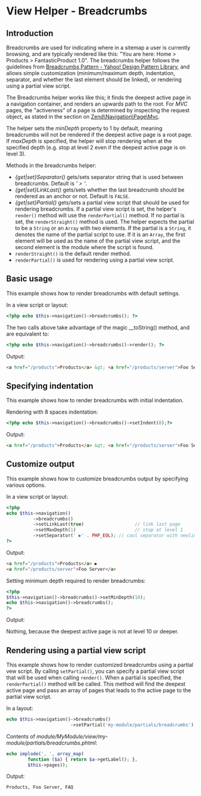 # View Helper - Breadcrumbs

## Introduction

Breadcrumbs are used for indicating where in a sitemap a user is currently browsing, and are
typically rendered like this: "You are here: Home &gt; Products &gt; FantasticProduct 1.0". The
breadcrumbs helper follows the guidelines from [Breadcrumbs Pattern - Yahoo! Design Pattern
Library](http://developer.yahoo.com/ypatterns/pattern.php?pattern=breadcrumbs), and allows simple
customization (minimum/maximum depth, indentation, separator, and whether the last element should be
linked), or rendering using a partial view script.

The Breadcrumbs helper works like this; it finds the deepest active page in a navigation container,
and renders an upwards path to the root. For *MVC* pages, the "activeness" of a page is determined
by inspecting the request object, as stated in the section on
[Zend\\Navigation\\Page\\Mvc](zend.navigation.pages.md).

The helper sets the *minDepth* property to 1 by default, meaning breadcrumbs will not be rendered if
the deepest active page is a root page. If *maxDepth* is specified, the helper will stop rendering
when at the specified depth (e.g. stop at level 2 even if the deepest active page is on level 3).

Methods in the breadcrumbs helper:

- *{get|set}Separator()* gets/sets separator string that is used between breadcrumbs. Default is *'
&gt; '*.
- *{get|set}LinkLast()* gets/sets whether the last breadcrumb should be rendered as an anchor or
not. Default is `FALSE`.
- *{get|set}Partial()* gets/sets a partial view script that should be used for rendering
breadcrumbs. If a partial view script is set, the helper's `render()` method will use the
`renderPartial()` method. If no partial is set, the `renderStraight()` method is used. The helper
expects the partial to be a `String` or an `Array` with two elements. If the partial is a `String`,
it denotes the name of the partial script to use. If it is an `Array`, the first element will be
used as the name of the partial view script, and the second element is the module where the script
is found.
- `renderStraight()` is the default render method.
- `renderPartial()` is used for rendering using a partial view script.

## Basic usage

This example shows how to render breadcrumbs with default settings.

In a view script or layout:

```php
<?php echo $this->navigation()->breadcrumbs(); ?>
```

The two calls above take advantage of the magic \_\_toString() method, and are equivalent to:

```php
<?php echo $this->navigation()->breadcrumbs()->render(); ?>
```

Output:

```html
<a href="/products">Products</a> &gt; <a href="/products/server">Foo Server</a> &gt; FAQ
```

## Specifying indentation

This example shows how to render breadcrumbs with initial indentation.

Rendering with 8 spaces indentation:

```php
<?php echo $this->navigation()->breadcrumbs()->setIndent(8);?>
```

Output:

```html
<a href="/products">Products</a> &gt; <a href="/products/server">Foo Server</a> &gt; FAQ
```

## Customize output

This example shows how to customize breadcrumbs output by specifying various options.

In a view script or layout:

```php
<?php
echo $this->navigation()
          ->breadcrumbs()
          ->setLinkLast(true)                   // link last page
          ->setMaxDepth(1)                      // stop at level 1
          ->setSeparator(' ▶' . PHP_EOL); // cool separator with newline
?>
```

Output:

```html
<a href="/products">Products</a> ▶
<a href="/products/server">Foo Server</a>
```

Setting minimum depth required to render breadcrumbs:

```php
<?php
$this->navigation()->breadcrumbs()->setMinDepth(10);
echo $this->navigation()->breadcrumbs();
?>
```

Output:

Nothing, because the deepest active page is not at level 10 or deeper.

## Rendering using a partial view script

This example shows how to render customized breadcrumbs using a partial vew script. By calling
`setPartial()`, you can specify a partial view script that will be used when calling `render()`.
When a partial is specified, the `renderPartial()` method will be called. This method will find the
deepest active page and pass an array of pages that leads to the active page to the partial view
script.

In a layout:

```php
echo $this->navigation()->breadcrumbs()
                        ->setPartial('my-module/partials/breadcrumbs');
```

Contents of *module/MyModule/view/my-module/partials/breadcrumbs.phtml*:

```php
echo implode(', ', array_map(
        function ($a) { return $a->getLabel(); },
        $this->pages));
```

Output:

```html
Products, Foo Server, FAQ
```
